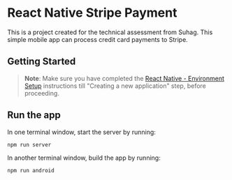 # React Native Stripe Payment
This is a project created for the technical assessment from Suhag. This simple mobile app can process credit card payments to Stripe.

## Getting Started

>**Note**: Make sure you have completed the [React Native - Environment Setup](https://reactnative.dev/docs/environment-setup) instructions till "Creating a new application" step, before proceeding.

## Run the app

In one terminal window, start the server by running:
```
npm run server
```

In another terminal window, build the app by running:
```
npm run android
```
